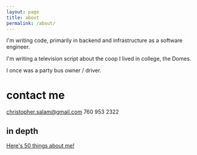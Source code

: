 ```yaml
---
layout: page
title: about
permalink: /about/
---
```


I'm writing code, primarily in backend and infrastructure as a software engineer.

I'm writing a television script about the coop I lived in college, the Domes.

I once was a party bus owner / driver.

# contact me

[christopher.salam@gmail.com](mailto:christopher.salam@gmail.com)
760 953 2322

## in depth

[Here's 50 things about me!](https://christophersalam.com/fifty)